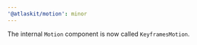 ```yaml
---
'@atlaskit/motion': minor
---
```


The internal `Motion` component is now called `KeyframesMotion`.
